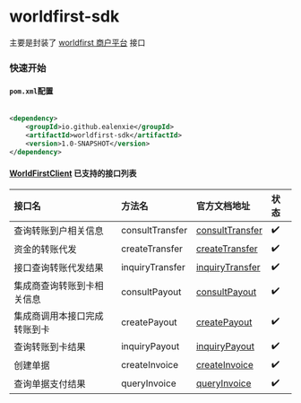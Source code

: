 worldfirst-sdk
======

主要是封装了
[worldfirst 商户平台](https://developers.worldfirst.com.cn/docs/alipay-worldfirst/worldfirst_enterprise_solution_zh/overview)
接口

### 快速开始

#### `pom.xml`配置

```xml

<dependency>
    <groupId>io.github.ealenxie</groupId>
    <artifactId>worldfirst-sdk</artifactId>
    <version>1.0-SNAPSHOT</version>
</dependency>
```

#### [WorldFirstClient](https://github.com/EalenXie/sdk-all/tree/main/worldfirst-sdk/src/main/java/io/github/ealenxie/worldfirst/TransferClient.java) 已支持的接口列表

| 接口名            | 方法名             | 官方文档地址                                                                                                                                              | 状态  |
|:---------------|:----------------|:------------------------------------------------------------------------------------------------------------------------------------------------------|:----|
| 查询转账到户相关信息        | consultTransfer | [consultTransfer](https://developers.worldfirst.com.cn/docs/alipay-worldfirst/worldfirst_enterprise_solution_zh/consult_fund_transfer)            | ✔️  |
| 资金的转账代发             | createTransfer  | [createTransfer](https://developers.worldfirst.com.cn/docs/alipay-worldfirst/worldfirst_enterprise_solution_zh/create_fund_transfer)              | ✔️  |
| 接口查询转账代发结果        | inquiryTransfer | [inquiryTransfer](https://developers.worldfirst.com.cn/docs/alipay-worldfirst/worldfirst_enterprise_solution_zh/inquiry_fund_transfer)            | ✔️  |
| 集成商查询转账到卡相关信息   | consultPayout   | [consultPayout](https://developers.worldfirst.com.cn/docs/alipay-worldfirst/worldfirst_enterprise_solution_zh/consult_fund_payout?pageVersion=5)  | ✔️  |
| 集成商调用本接口完成转账到卡 | createPayout    | [createPayout](https://developers.worldfirst.com.cn/docs/alipay-worldfirst/worldfirst_enterprise_solution_zh/create_fund_payout?pageVersion=21)   | ✔️  |
| 查询转账到卡结果           | inquiryPayout   | [inquiryPayout](https://developers.worldfirst.com.cn/docs/alipay-worldfirst/worldfirst_enterprise_solution_zh/inquiry_fund_payout?pageVersion=15) | ✔️  |
| 创建单据                  | createInvoice   | [createInvoice](https://developers.worldfirst.com.cn/docs/alipay-worldfirst/worldfirst_enterprise_solution_zh/create_invoice)                     | ✔️  |
| 查询单据支付结果           | queryInvoice    | [queryInvoice](https://developers.worldfirst.com.cn/docs/alipay-worldfirst/worldfirst_enterprise_solution_zh/query_invoice)                       | ✔️  |
